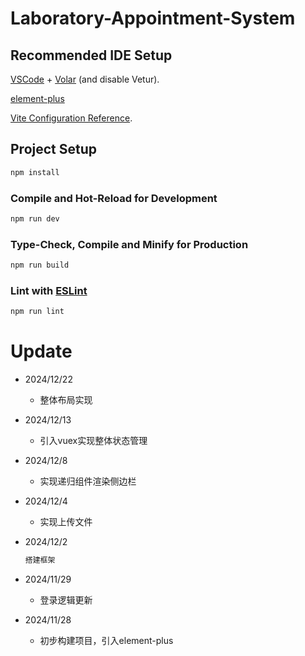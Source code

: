 # Laboratory-Appointment-System

## Recommended IDE Setup

[VSCode](https://code.visualstudio.com/) + [Volar](https://marketplace.visualstudio.com/items?itemName=Vue.volar) (and disable Vetur).

[element-plus](https://element-plus.org/zh-CN/)

[Vite Configuration Reference](https://vite.dev/config/).

## Project Setup

```sh
npm install
```

### Compile and Hot-Reload for Development

```sh
npm run dev
```

### Type-Check, Compile and Minify for Production

```sh
npm run build
```

### Lint with [ESLint](https://eslint.org/)

```sh
npm run lint
```

# Update

- 2024/12/22

  - 整体布局实现

- 2024/12/13

  - 引入vuex实现整体状态管理

- 2024/12/8

  - 实现递归组件渲染侧边栏

- 2024/12/4

  - 实现上传文件

- 2024/12/2

  ```js
  搭建框架
  ```

- 2024/11/29

  - 登录逻辑更新

- 2024/11/28

  - 初步构建项目，引入element-plus
